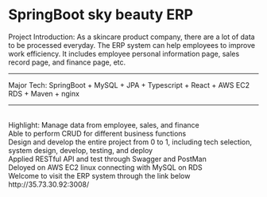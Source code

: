 # SpringBoot sky beauty ERP 
Project Introduction:
As a skincare product company, there are a lot of data to be processed everyday.
The ERP system can help employees to improve work efficiency.
It includes employee personal information page, sales record page, and finance page, etc. 
<hr>
Major Tech: 
SpringBoot + MySQL + JPA + Typescript + React + AWS EC2 RDS + Maven + nginx
<hr>
<br>
Highlight:
Manage data from employee, sales, and finance<br>
Able to perform CRUD for different business functions<br>
Design and develop the entire project from 0 to 1, including tech selection, system design, develop, testing, and deploy<br>
Applied RESTful API and test through Swagger and PostMan<br>
Deloyed on AWS EC2 linux connecting with MySQL on RDS<br>
Welcome to visit the ERP system through the link below <br>
http://35.73.30.92:3008/
